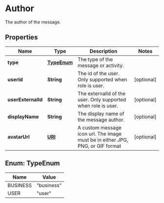 

# Author

The author of the message.
## Properties

Name | Type | Description | Notes
------------ | ------------- | ------------- | -------------
**type** | [**TypeEnum**](#TypeEnum) | The type of the message or activity. | 
**userId** | **String** | The id of the user. Only supported when role is user. |  [optional]
**userExternalId** | **String** | The externalId of the user. Only supported when role is user. |  [optional]
**displayName** | **String** | The display name of the message author. |  [optional]
**avatarUrl** | [**URI**](URI.md) | A custom message icon url. The image must be in either JPG, PNG, or GIF format |  [optional]



## Enum: TypeEnum

Name | Value
---- | -----
BUSINESS | &quot;business&quot;
USER | &quot;user&quot;



